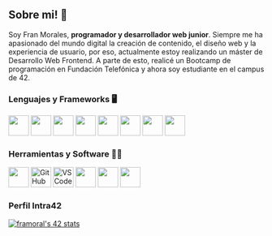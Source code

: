 ## Sobre mi! 💬
Soy Fran Morales, <b>programador y desarrollador web junior</b>. Siempre me ha apasionado del mundo digital la creación de contenido, el diseño web y la experiencia de usuario, por eso, actualmente estoy realizando un máster de Desarrollo Web Frontend. A parte de esto, realicé un Bootcamp de programación en Fundación Telefónica y ahora soy estudiante en el campus de 42.  

### Lenguajes y Frameworks 🖥️
<p align="left">
<img src="https://cdn.jsdelivr.net/gh/devicons/devicon/icons/html5/html5-original.svg" width="40" height="40"/> 
<img src="https://cdn.jsdelivr.net/gh/devicons/devicon/icons/css3/css3-original.svg" width="40" height="40"/> 
<img src="https://cdn.jsdelivr.net/gh/devicons/devicon/icons/javascript/javascript-original.svg" width="40" height="40"/> 
<img src="https://cdn.jsdelivr.net/gh/devicons/devicon/icons/bootstrap/bootstrap-original.svg" width="40" height="40"/> 
<img src="https://cdn.jsdelivr.net/gh/devicons/devicon/icons/c/c-original.svg" width="40" height="40"/>
<img src="https://cdn.jsdelivr.net/gh/devicons/devicon/icons/jquery/jquery-plain-wordmark.svg" width="40" height="40"/>
<img src="https://cdn.jsdelivr.net/gh/devicons/devicon/icons/nodejs/nodejs-original.svg" width="40" height="40"/>
<img src="https://cdn.jsdelivr.net/gh/devicons/devicon/icons/angularjs/angularjs-original.svg" width="40" height="40"/>
</p>

### Herramientas y Software 👨‍💻
<p align="left">
<img src="https://cdn.jsdelivr.net/gh/devicons/devicon/icons/git/git-original.svg" width="40" height="40"/> 
<a href="https://github.com/"><img src="https://skillicons.dev/icons?i=github" alt="GitHub logo" width="40" height="40"/></a>
<a href="https://code.visualstudio.com/"><img src="https://skillicons.dev/icons?i=vscode" alt="VSCode logo" width="40" height="40"/></a> 
<img src="https://cdn.jsdelivr.net/gh/devicons/devicon/icons/figma/figma-original.svg" width=40" height="40"/> 
<img src="https://cdn.jsdelivr.net/gh/devicons/devicon/icons/photoshop/photoshop-plain.svg" width="40" height="40"/> 
<img src="https://cdn.jsdelivr.net/gh/devicons/devicon/icons/illustrator/illustrator-plain.svg" width="40" height="40"/>
</p>


### Perfil Intra42
[![framoral's 42 stats](https://badge.mediaplus.ma/darkblue/framoral)](https://github.com/oakoudad/badge42)


<!--
**MoralesFG/MoralesFG** is a ✨ _special_ ✨ repository because its `README.md` (this file) appears on your GitHub profile.

Here are some ideas to get you started:

- 🔭 I’m currently working on ...
- 🌱 I’m currently learning ...
- 👯 I’m looking to collaborate on ...
- 🤔 I’m looking for help with ...
- 💬 Ask me about ...
- 📫 How to reach me: ...
- 😄 Pronouns: ...
- ⚡ Fun fact: ...
-->
